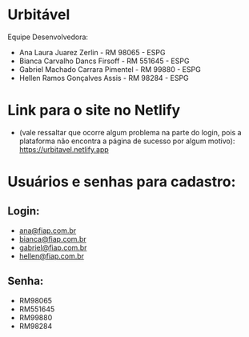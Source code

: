 # Urbitável

Equipe Desenvolvedora:

- Ana Laura Juarez Zerlin           - 	RM 98065  -  ESPG
- Bianca Carvalho Dancs Firsoff     - 	RM 551645 -  ESPG
- Gabriel Machado Carrara Pimentel  - 	RM 99880  -  ESPG
- Hellen Ramos Gonçalves Assis      - 	RM 98284  -  ESPG

# Link para o site no Netlify 
- (vale ressaltar que ocorre algum problema na parte do login, pois a plataforma não encontra a página de sucesso por algum motivo):
https://urbitavel.netlify.app

# Usuários e senhas para cadastro: 

## Login:

- ana@fiap.com.br             
- bianca@fiap.com.br          
- gabriel@fiap.com.br         
- hellen@fiap.com.br          

## Senha:

- RM98065
- RM551645
- RM99880
- RM98284
